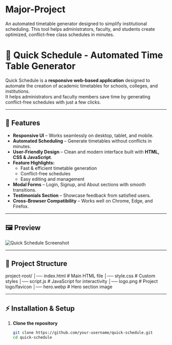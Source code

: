 # Major-Project
An automated timetable generator designed to simplify institutional scheduling. This tool helps administrators, faculty, and students create optimized, conflict-free class schedules in minutes.
# 📅 Quick Schedule - Automated Time Table Generator

Quick Schedule is a **responsive web-based application** designed to automate the creation of academic timetables for schools, colleges, and institutions.  
It helps administrators and faculty members save time by generating conflict-free schedules with just a few clicks.

---

## 🚀 Features
- **Responsive UI** – Works seamlessly on desktop, tablet, and mobile.
- **Automated Scheduling** – Generate timetables without conflicts in minutes.
- **User-Friendly Design** – Clean and modern interface built with **HTML, CSS & JavaScript**.
- **Feature Highlights:**
  - Fast & efficient timetable generation
  - Conflict-free schedules
  - Easy editing and management
- **Modal Forms** – Login, Signup, and About sections with smooth transitions.
- **Testimonials Section** – Showcase feedback from satisfied users.
- **Cross-Browser Compatibility** – Works well on Chrome, Edge, and Firefox.

---

## 🖼️ Preview
![Quick Schedule Screenshot]([hero.webp](https://major-project-ashen-mu.vercel.app/))

---

## 📂 Project Structure
project-root/
│── index.html # Main HTML file
│── style.css # Custom styles
│── script.js # JavaScript for interactivity
│── logo.png # Project logo/favicon
│── hero.webp # Hero section image


---

## ⚡ Installation & Setup

1. **Clone the repository**
   ```bash
   git clone https://github.com/your-username/quick-schedule.git
   cd quick-schedule
